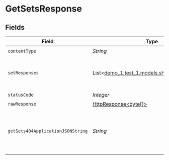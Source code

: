 # GetSetsResponse


## Fields

| Field                                                                                                                    | Type                                                                                                                     | Required                                                                                                                 | Description                                                                                                              |
| ------------------------------------------------------------------------------------------------------------------------ | ------------------------------------------------------------------------------------------------------------------------ | ------------------------------------------------------------------------------------------------------------------------ | ------------------------------------------------------------------------------------------------------------------------ |
| `contentType`                                                                                                            | *String*                                                                                                                 | :heavy_check_mark:                                                                                                       | N/A                                                                                                                      |
| `setResponses`                                                                                                           | List<[demo_1.test_1.models.shared.SetResponse](../../models/shared/SetResponse.md)>                                      | :heavy_minus_sign:                                                                                                       | The Requested Deployment Set.<br/><br/>                                                                                  |
| `statusCode`                                                                                                             | *Integer*                                                                                                                | :heavy_check_mark:                                                                                                       | N/A                                                                                                                      |
| `rawResponse`                                                                                                            | [HttpResponse<byte[]>](https://docs.oracle.com/en/java/javase/11/docs/api/java.net.http/java/net/http/HttpResponse.html) | :heavy_minus_sign:                                                                                                       | N/A                                                                                                                      |
| `getSets404ApplicationJSONString`                                                                                        | *String*                                                                                                                 | :heavy_minus_sign:                                                                                                       | No Deployment Set with ID `setId` found in Application.<br/><br/>                                                        |